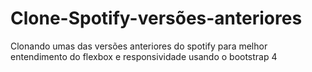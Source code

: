 # Clone-Spotify-versões-anteriores
Clonando umas das versões anteriores do spotify para melhor entendimento do flexbox e responsividade usando o bootstrap 4

